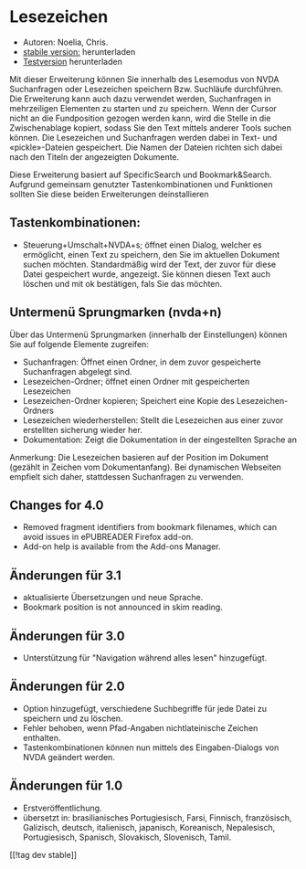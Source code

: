 # Lesezeichen #

* Autoren: Noelia, Chris.
* [stabile version:][1] herunterladen
* [Testversion][2] herunterladen

Mit dieser Erweiterung können Sie innerhalb des Lesemodus von NVDA
Suchanfragen oder Lesezeichen speichern Bzw. Suchläufe durchführen. Die
Erweiterung kann auch dazu verwendet werden, Suchanfragen in mehrzeiligen
Elementen zu starten und zu speichern. Wenn der Cursor nicht an die
Fundposition gezogen werden kann, wird die Stelle in die Zwischenablage
kopiert, sodass Sie den Text mittels anderer Tools suchen können. Die
Lesezeichen und Suchanfragen werden dabei in Text- und «pickle»-Dateien
gespeichert. Die Namen der Dateien richten sich dabei nach den Titeln der
angezeigten Dokumente.

Diese Erweiterung basiert auf SpecificSearch und Bookmark&Search. Aufgrund
gemeinsam genutzter Tastenkombinationen und Funktionen sollten Sie diese
beiden Erweiterungen deinstallieren

## Tastenkombinationen: ##

*	Steuerung+Umschalt+NVDA+s; öffnet einen Dialog, welcher es ermöglicht, einen Text zu speichern, den Sie im aktuellen Dokument suchen möchten. Standardmäßig wird der Text, der zuvor für diese Datei gespeichert wurde, angezeigt. Sie können diesen Text auch löschen und mit ok bestätigen, fals Sie das möchten.

## Untermenü Sprungmarken (nvda+n) ##


Über das Untermenü Sprungmarken (innerhalb der Einstellungen) können Sie auf
folgende Elemente zugreifen:

*	Suchanfragen: Öffnet einen Ordner, in dem zuvor gespeicherte Suchanfragen
  abgelegt sind.
*	Lesezeichen-Ordner; öffnet einen Ordner mit gespeicherten Lesezeichen
*	Lesezeichen-Ordner kopieren; Speichert eine Kopie des Lesezeichen-Ordners
*	Lesezeichen wiederherstellen: Stellt die Lesezeichen aus einer zuvor
  erstellten sicherung wieder her.
*	Dokumentation: Zeigt die Dokumentation in der eingestellten Sprache an

Anmerkung: Die Lesezeichen basieren auf der Position im Dokument (gezählt in
Zeichen vom Dokumentanfang). Bei dynamischen Webseiten empfielt sich daher,
stattdessen Suchanfragen zu verwenden.

## Changes for 4.0 ##
* Removed fragment identifiers from bookmark filenames, which can avoid
  issues in ePUBREADER Firefox add-on.
* Add-on help is available from the Add-ons Manager.

## Änderungen für 3.1 ##
* aktualisierte Übersetzungen und neue Sprache.
* Bookmark position is not announced in skim reading.

## Änderungen für 3.0 ##
* Unterstützung für "Navigation während alles lesen" hinzugefügt.

## Änderungen für 2.0 ##
* Option hinzugefügt, verschiedene Suchbegriffe für jede Datei zu speichern
  und zu löschen.
* Fehler behoben, wenn Pfad-Angaben nichtlateinische Zeichen enthalten.
* Tastenkombinationen können nun mittels des Eingaben-Dialogs von NVDA
  geändert werden.


## Änderungen für 1.0 ##
* Erstveröffentlichung.
* übersetzt in: brasilianisches Portugiesisch, Farsi, Finnisch, französisch,
  Galizisch, deutsch, italienisch, japanisch, Koreanisch, Nepalesisch,
  Portugiesisch, Spanisch, Slovakisch, Slovenisch, Tamil.

[[!tag dev stable]]

[1]: http://addons.nvda-project.org/files/get.php?file=pm

[2]: http://addons.nvda-project.org/files/get.php?file=pm-dev
